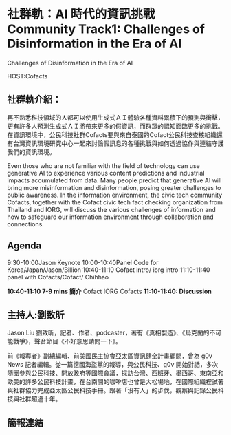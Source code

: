 # 社群軌：AI 時代的資訊挑戰 Community Track1: Challenges of Disinformation in the Era of AI


Challenges of Disinformation in the Era of AI

HOST:Cofacts

## 社群軌介紹：
再不熟悉科技領域的人都可以使用生成式ＡＩ體驗各種資料累積下的預測與衝擊，更有許多人預測生成式ＡＩ將帶來更多的假資訊，而群眾的認知面臨更多的挑戰。在資訊環境中，公民科技社群Cofacts要與來自泰國的Cofact公民科技查核組織還有台灣資訊環境研究中心一起來討論假訊息的各種挑戰與如何透過協作與連結守護我們的資訊環境。

Even those who are not familiar with the field of technology can use generative AI to experience various content predictions and industrial impacts accumulated from data. Many people predict that generative AI will bring more misinformation and disinformation, posing greater challenges to public awareness. In the information environment, the civic tech community Cofacts, together with the Cofact civic tech fact checking organization from Thailand and IORG, will discuss the various challenges of information and how to safeguard our information environment through collaboration and connections.

## Agenda
9:30-10:00Jason Keynote
10:00-10:40Panel Code for Korea/Japan/Jason/Billion
10:40-11:10 Cofact intro/ iorg intro 
11:10-11:40 panel with Cofacts/Cofact/ Chihhao

**10:40-11:10 7-9 mins 簡介**
Cofact
IORG
Cofacts
**11:10-11:40: Discussion**


## 主持人:劉致昕
Jason Liu
劉致昕，記者、作者、podcaster，著有《真相製造》、《烏克蘭的不可能戰爭》，聲音節目《不好意思請問一下》。

前《報導者》副總編輯、前美國民主協會亞太區資訊健全計畫顧問，曾為 g0v News 記者編輯。從一篇德國海盜黨的報導，與公民科技、g0v 開始對話，多次隨團參與公民科技、開放政府等國際會議，採訪台灣、西班牙、墨西哥、東南亞和歐美的許多公民科技計畫，在台南開的咖啡店也曾是大松場地，在國際組織裡試著與社群協力完成亞太區公民科技手冊。跟著「沒有人」的步伐，觀察與記錄公民科技與社群超過十年。

## 簡報連結